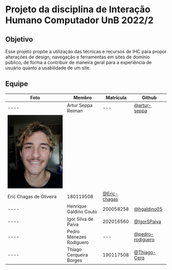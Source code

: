 # Projeto da disciplina de Interação Humano Computador UnB 2022/2
## Objetivo
Esse projeto propõe a utilização das técnicas e recursos de IHC para propor alterações de design, navegação e ferramentas em sites de domínio público, de forma a contribuir de maneira geral para a experiência de usuário quanto a usabilidade de um site.
## Equipe
|Foto|Membro|Matrícula|Github|
|----|------|---------|------|
|----|Artur Seppa Reiman|---|[@artur-seppa](https://github.com/artur-seppa)
|![Eric profile pic](assets/img/team/EricProfPic.jpg)
|Eric Chagas de Oliveira|180119508|[@Eric-chagas](https://github.com/Eric-chagas)
|----|Henrique Galdino Couto|200058258|[@hgaldino05](https://github.com/hgaldino05)
|----|Igor Silva de Paiva|202016560|[@IgorSPaiva](https://github.com/IgorSPaiva)
|----|Pedro Menezes Rodiguero|---|[@pedro-rodiguero](https://github.com/pedro-rodiguero)
|----|Thiago Cerqueira Borges|190117508|[@Thiago-Cerq](https://github.com/Thiago-Cerq)
